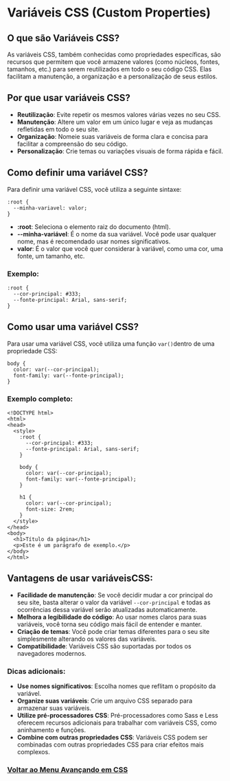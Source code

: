 # Variáveis ​​CSS (Custom Properties)

## O que são Variáveis ​​CSS?

As variáveis ​​CSS, também conhecidas como propriedades específicas, são recursos que permitem que você armazene valores (como núcleos, fontes, tamanhos, etc.) para serem reutilizados em todo o seu código CSS. Elas facilitam a manutenção, a organização e a personalização de seus estilos.

## Por que usar variáveis ​​CSS?

- **Reutilização**: Evite repetir os mesmos valores várias vezes no seu CSS.
- **Manutenção**: Altere um valor em um único lugar e veja as mudanças refletidas em todo o seu site.
- **Organização**: Nomeie suas variáveis ​​de forma clara e concisa para facilitar a compreensão do seu código.
- **Personalização**: Crie temas ou variações visuais de forma rápida e fácil.

## Como definir uma variável CSS?

Para definir uma variável CSS, você utiliza a seguinte sintaxe:

```
:root {
  --minha-variavel: valor;
}
```

- **:root**: Seleciona o elemento raiz do documento (html).
- **--minha-variável**: É o nome da sua variável. Você pode usar qualquer nome, mas é recomendado usar nomes significativos.
- **valor**: É o valor que você quer considerar à variável, como uma cor, uma fonte, um tamanho, etc.

### Exemplo:

```
:root {
  --cor-principal: #333;
  --fonte-principal: Arial, sans-serif;
}
```

## Como usar uma variável CSS?

Para usar uma variável CSS, você utiliza uma função `var()`dentro de uma propriedade CSS:

```
body {
  color: var(--cor-principal);
  font-family: var(--fonte-principal);
}
```

### Exemplo completo:

```
<!DOCTYPE html>
<html>
<head>
  <style>
    :root {
      --cor-principal: #333;
      --fonte-principal: Arial, sans-serif;
    }

    body {
      color: var(--cor-principal);
      font-family: var(--fonte-principal);
    }

    h1 {
      color: var(--cor-principal);
      font-size: 2rem;
    }
  </style>
</head>
<body>
  <h1>Título da página</h1>
  <p>Este é um parágrafo de exemplo.</p>
</body>
</html>
```

## Vantagens de usar variáveis ​​CSS:

- **Facilidade de manutenção**: Se você decidir mudar a cor principal do seu site, basta alterar o valor da variável `--cor-principal` e todas as ocorrências dessa variável serão atualizadas automaticamente.
- **Melhora a legibilidade do código**: Ao usar nomes claros para suas variáveis, você torna seu código mais fácil de entender e manter.
- **Criação de temas**: Você pode criar temas diferentes para o seu site simplesmente alterando os valores das variáveis.
- **Compatibilidade**: Variáveis ​​CSS são suportadas por todos os navegadores modernos.

### Dicas adicionais:

- **Use nomes significativos**: Escolha nomes que reflitam o propósito da variável.
- **Organize suas variáveis**: Crie um arquivo CSS separado para armazenar suas variáveis.
- **Utilize pré-processadores CSS**: Pré-processadores como Sass e Less oferecem recursos adicionais para trabalhar com variáveis ​​CSS, como aninhamento e funções.
- **Combine com outras propriedades CSS**: Variáveis ​​CSS podem ser combinadas com outras propriedades CSS para criar efeitos mais complexos.

### [Voltar ao Menu Avançando em CSS](menu.md)